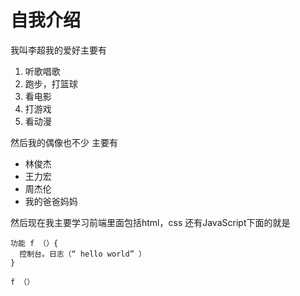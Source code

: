 # 自我介绍
我叫李超我的爱好主要有
1. 听歌唱歌
2. 跑步，打篮球
3. 看电影
4. 打游戏
5. 看动漫

然后我的偶像也不少
主要有
* 林俊杰
* 王力宏
* 周杰伦
* 我的爸爸妈妈

然后现在我主要学习前端里面包括html，css 还有JavaScript下面的就是

```
功能 f （）{ 
  控制台。日志（“ hello world” ）
}

f （）
```
